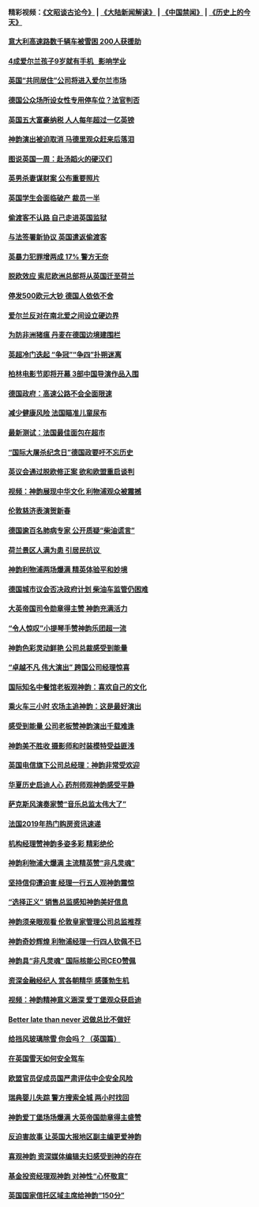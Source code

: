 #### 精彩视频：[《文昭谈古论今》](https://github.com/gfw-breaker/wenzhao) | [《大陆新闻解读》](https://github.com/gfw-breaker/ntdtv-comedy) | [《中国禁闻》](https://github.com/gfw-breaker/ntdtv-news) | [《历史上的今天》](https://github.com/gfw-breaker/today-in-history) 

#### [意大利高速路数千辆车被雪困 200人获援助](../pages/nsc974/n11022003.md?t=02031545) 

#### [4成爱尔兰孩子9岁就有手机   影响学业](../pages/nsc974/n11018141.md?t=02031545) 

#### [英国“共同居住”公司将进入爱尔兰市场](../pages/nsc974/n11018074.md?t=02031545) 

#### [德国公众场所设女性专用停车位？法官判否](../pages/nsc974/n11018033.md?t=02031545) 

#### [英国五大富豪纳税 人人每年超过一亿英镑](../pages/nsc974/n11016706.md?t=02031545) 

#### [神韵演出被迫取消 马德里观众赶来后落泪](../pages/nsc974/n11016854.md?t=02031545) 

#### [图说英国一周：赴汤蹈火的硬汉们](../pages/nsc974/n11016810.md?t=02031545) 

#### [英男杀妻谋财案 公布重要照片](../pages/nsc974/n11016778.md?t=02031545) 

#### [英国学生会面临破产 裁员一半](../pages/nsc974/n11016766.md?t=02031545) 

#### [偷渡客不认路 自己走进英国监狱](../pages/nsc974/n11016763.md?t=02031545) 

#### [与法签署新协议 英国遣返偷渡客](../pages/nsc974/n11016756.md?t=02031545) 

#### [英暴力犯罪增两成 17% 警方无奈](../pages/nsc974/n11016787.md?t=02031545) 

#### [脱欧效应 索尼欧洲总部将从英国迁至荷兰](../pages/nsc974/n11015209.md?t=02031545) 

#### [停发500欧元大钞 德国人依依不舍](../pages/nsc974/n11015417.md?t=02031545) 

#### [爱尔兰反对在南北爱之间设立硬边界](../pages/nsc974/n11015382.md?t=02031545) 

#### [为防非洲猪瘟 丹麦在德国边境建围栏](../pages/nsc974/n11014368.md?t=02031545) 

#### [英超冷门迭起 “争冠”“争四”扑朔迷离](../pages/nsc974/n11014053.md?t=02031545) 

#### [柏林电影节即将开幕 3部中国导演作品入围](../pages/nsc974/n11013824.md?t=02031545) 

#### [德国政府：高速公路不会全面限速](../pages/nsc974/n11013841.md?t=02031545) 

#### [减少健康风险 法国瞄准儿童尿布](../pages/nsc974/n11012630.md?t=02031545) 

#### [最新测试：法国最佳面包在超市](../pages/nsc974/n11012842.md?t=02031545) 

#### [“国际大屠杀纪念日”德国政要吁不忘历史](../pages/nsc974/n11012513.md?t=02031545) 

#### [英议会通过脱欧修正案 欲和欧盟重启谈判](../pages/nsc974/n11011622.md?t=02031545) 

#### [视频：神韵展现中华文化 利物浦观众被震撼](../pages/nsc974/n11011005.md?t=02031545) 

#### [伦敦慈济表演贺新春](../pages/nsc974/n11011139.md?t=02031545) 

#### [德国逾百名肺病专家 公开质疑“柴油谎言”](../pages/nsc974/n11010325.md?t=02031545) 

#### [荷兰景区人满为患 引居民抗议 ](../pages/nsc974/n11010747.md?t=02031545) 

#### [神韵利物浦两场爆满 精英体验平和妙境](../pages/nsc974/n11010417.md?t=02031545) 

#### [德国城市议会否决政府计划 柴油车监管仍困难](../pages/nsc974/n11010716.md?t=02031545) 

#### [大英帝国司令勋章得主赞 神韵充满活力](../pages/nsc974/n11009434.md?t=02031545) 

#### [“令人惊叹”小提琴手赞神韵乐团超一流](../pages/nsc974/n11009535.md?t=02031545) 

#### [神韵色彩灵动鲜艳 公司总裁感受到能量](../pages/nsc974/n11009391.md?t=02031545) 

#### [“卓越不凡 伟大演出” 跨国公司经理惊喜](../pages/nsc974/n11009359.md?t=02031545) 

#### [国际知名中餐馆老板观神韵：喜欢自己的文化](../pages/nsc974/n11009314.md?t=02031545) 

#### [乘火车三小时 农场主追神韵：这是最好演出](../pages/nsc974/n11009299.md?t=02031545) 

#### [感受到能量 公司老板赞神韵演出千载难逢](../pages/nsc974/n11009226.md?t=02031545) 

#### [神韵美不胜收 摄影师和时装模特受益匪浅](../pages/nsc974/n11009171.md?t=02031545) 

#### [英国电信旗下公司总经理：神韵非常受欢迎](../pages/nsc974/n11008992.md?t=02031545) 

#### [华夏历史启迪人心 药剂师观神韵感受平静](../pages/nsc974/n11007232.md?t=02031545) 

#### [萨克斯风演奏家赞“音乐总监太伟大了”](../pages/nsc974/n11007174.md?t=02031545) 

#### [法国2019年热门购房资讯速递](../pages/nsc974/n10947033.md?t=02031545) 

#### [机构经理赞神韵多姿多彩 精彩绝伦](../pages/nsc974/n11006484.md?t=02031545) 

#### [神韵利物浦大爆满 主流精英赞“非凡灵魂”](../pages/nsc974/n11006697.md?t=02031545) 

#### [坚持信仰遭迫害 经理一行五人观神韵震惊](../pages/nsc974/n11006523.md?t=02031545) 

#### [“选择正义” 销售总监感知神韵美好信息](../pages/nsc974/n11006437.md?t=02031545) 

#### [神韵须亲眼观看 伦敦皇家管理公司总监推荐](../pages/nsc974/n11006402.md?t=02031545) 

#### [神韵奇妙辉煌 利物浦经理一行四人钦佩不已](../pages/nsc974/n11006397.md?t=02031545) 

#### [神韵具“非凡灵魂” 国际核能公司CEO赞佩](../pages/nsc974/n11006353.md?t=02031545) 

#### [资深金融经纪人 赏各朝精华 感蓬勃生机](../pages/nsc974/n11006347.md?t=02031545) 

#### [视频：神韵精神意义涵深 爱丁堡观众获启迪](../pages/nsc974/n11004622.md?t=02031545) 

#### [Better late than never 迟做总比不做好](../pages/nsc974/n11004768.md?t=02031545) 

#### [给挡风玻璃除雪 你会吗？（英国篇）](../pages/nsc974/n11004765.md?t=02031545) 

#### [在英国雪天如何安全驾车](../pages/nsc974/n11004758.md?t=02031545) 

#### [欧盟官员促成员国严肃评估中企安全风险](../pages/nsc974/n11004719.md?t=02031545) 

#### [瑞典婴儿失踪 警方搜索全城 两小时找回](../pages/nsc974/n11004065.md?t=02031545) 

#### [神韵爱丁堡场场爆满 大英帝国勋章得主盛赞](../pages/nsc974/n11003114.md?t=02031545) 

#### [反迫害故事 让英国大报地区副主编更爱神韵](../pages/nsc974/n11003184.md?t=02031545) 

#### [喜观神韵 资深媒体编辑夫妇感受到神的存在](../pages/nsc974/n11003116.md?t=02031545) 

#### [基金投资经理观神韵 对神性“心怀敬意”](../pages/nsc974/n11003069.md?t=02031545) 

#### [英国国家信托区域主席给神韵“150分”](../pages/nsc974/n11003048.md?t=02031545) 

